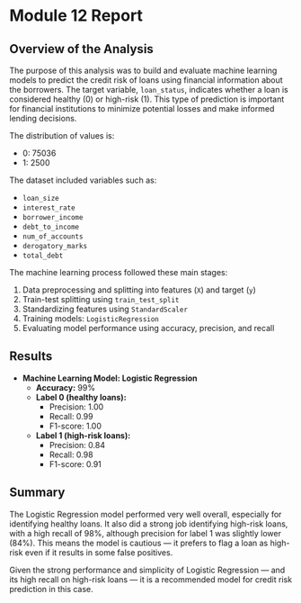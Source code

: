 
# Module 12 Report

## Overview of the Analysis

The purpose of this analysis was to build and evaluate machine learning models to predict the credit risk of loans using financial information about the borrowers. The target variable, `loan_status`, indicates whether a loan is considered healthy (0) or high-risk (1). This type of prediction is important for financial institutions to minimize potential losses and make informed lending decisions.

The distribution of values is:
- 0: 75036
- 1: 2500

The dataset included variables such as:
- `loan_size`
- `interest_rate`
- `borrower_income`
- `debt_to_income`
- `num_of_accounts`
- `derogatory_marks`
- `total_debt`

The machine learning process followed these main stages:
1. Data preprocessing and splitting into features (`X`) and target (`y`)
2. Train-test splitting using `train_test_split`
3. Standardizing features using `StandardScaler` 
4. Training models: `LogisticRegression`
5. Evaluating model performance using accuracy, precision, and recall

## Results

- **Machine Learning Model: Logistic Regression**
  - **Accuracy:** 99%
  - **Label 0 (healthy loans):**
    - Precision: 1.00
    - Recall: 0.99
    - F1-score: 1.00
  - **Label 1 (high-risk loans):**
    - Precision: 0.84
    - Recall: 0.98
    - F1-score: 0.91



## Summary

The Logistic Regression model performed very well overall, especially for identifying healthy loans. It also did a strong job identifying high-risk loans, with a high recall of 98%, although precision for label 1 was slightly lower (84%). This means the model is cautious — it prefers to flag a loan as high-risk even if it results in some false positives.

Given the strong performance and simplicity of Logistic Regression — and its high recall on high-risk loans — it is a recommended model for credit risk prediction in this case.
